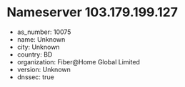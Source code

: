 # Nameserver 103.179.199.127

* as_number: 10075
* name: Unknown
* city: Unknown
* country: BD
* organization: Fiber@Home Global Limited
* version: Unknown
* dnssec: true
